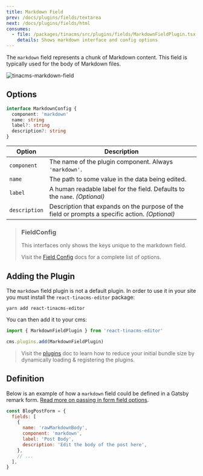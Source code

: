 ```yaml
---
title: Markdown Field
prev: /docs/plugins/fields/textarea
next: /docs/plugins/fields/html
consumes:
  - file: /packages/tinacms/src/plugins/fields/MarkdownFieldPlugin.tsx
    details: Shows markdown interface and config options
---
```


The `markdown` field represents a chunk of Markdown content. This field is typically used for the body of Markdown files.

![tinacms-markdown-field](/img/fields/markdown.png)

## Options

```typescript
interface MarkdownConfig {
  component: 'markdown'
  name: string
  label?: string
  description?: string
}
```

| Option        | Description                                                                                     |
| ------------- | ----------------------------------------------------------------------------------------------- |
| `component`   | The name of the plugin component. Always `'markdown'`.                                          |
| `name`        | The path to some value in the data being edited.                                                |
| `label`       | A human readable label for the field. Defaults to the `name`. _(Optional)_                      |
| `description` | Description that expands on the purpose of the field or prompts a specific action. _(Optional)_ |

> ### FieldConfig
>
> This interfaces only shows the keys unique to the markdown field.
>
> Visit the [Field Config](/docs/plugins/fields) docs for a complete list of options.

## Adding the Plugin

The `markdown` field plugin is not a default plugin. In order to use it in your site you must install the `react-tinacms-editor` package:

```
yarn add react-tinacms-editor
```

You can then add it to your cms:

```ts
import { MarkdownFieldPlugin } from 'react-tinacms-editor'

cms.plugins.add(MarkdownFieldPlugin)
```

> Visit the [plugins](/docs/plugins) doc to learn how to reduce your initial bundle size by dynamically loading & registering the plugins.

## Definition

Below is an example of how a `markdown` field could be defined in a Gatsby remark form. [Read more on passing in form field options](/guides/gatsby/markdown/editing-remark-content#customizing-remark-forms).

```javascript
const BlogPostForm = {
  fields: [
    {
      name: 'rawMarkdownBody',
      component: 'markdown',
      label: 'Post Body',
      description: 'Edit the body of the post here',
    },
    // ...
  ],
}
```
